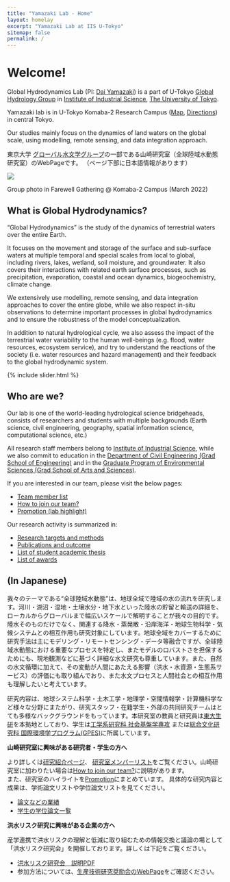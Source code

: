 ```yaml
---
title: "Yamazaki Lab - Home"
layout: homelay
excerpt: "Yamazaki Lab at IIS U-Tokyo"
sitemap: false
permalink: /
---
```

# Welcome!

Global Hydrodynamics Lab (PI: [Dai Yamazaki](http://hydro.iis.u-tokyo.ac.jp/~yamadai/)) is a part of U-Tokyo [Global Hydrology Group](http://hydro.iis.u-tokyo.ac.jp/) in [Institute of Industrial Science](https://www.iis.u-tokyo.ac.jp/), [The University of Tokyo](https://www.u-tokyo.ac.jp/). 

Yamazaki lab is in U-Tokyo Komaba-2 Research Campus (<a href="https://goo.gl/maps/SNCw9DrqL6Rzs4XM9">Map</a>, <a href="https://www.iis.u-tokyo.ac.jp/en/access/">Directions</a>) in central Tokyo.

Our studies mainly focus on the dynamics of land waters on the global scale, using modelling, remote sensing, and data integration approach.

東京大学 [グローバル水文学グループ](http://hydro.iis.u-tokyo.ac.jp/)の一部である山崎研究室（全球陸域水動態研究室）のWebPageです。
（ページ下部に日本語情報があります）

<img src="{{ site.url }}{{ site.baseurl }}/images/picture/dlab_2022.jpg" />

Group photo in Farewell Gathering @ Komaba-2 Campus (March 2022)


## What is Global Hydrodynamics?
“Global Hydrodynamics” is the study of the dynamics of terrestrial waters over the entire Earth.  

It focuses on the movement and storage of the surface and sub-surface waters at multiple temporal and special scales from local to global, including rivers, lakes, wetland, soil moisture, and groundwater. It also covers their interactions with related earth surface processes, such as precipitation, evaporation, coastal and ocean dynamics, biogeochemistry, climate change.  

We extensively use modelling, remote sensing, and data integration approaches to cover the entire globe, while we also respect in-situ observations to determine important processes in global hydrodynamics and to ensure the robustness of the model conceptualization.  

In addition to natural hydrological cycle, we also assess the impact of the terrestrial water variability to the human well-beings (e.g. flood, water resources, ecosystem service), and try to understand the reactions of the society (i.e. water resources and hazard management) and their feedback to the global hydrodynamic system.

{% include slider.html %}


## Who are we?
Our lab is one of the world-leading hydrological science bridgeheads, consists of researchers and students with multiple backgrounds (Earth science, civil engineering, geography, spatial information science, computational science, etc.)

All research staff members belong to [Institute of Industrial Science](https://www.iis.u-tokyo.ac.jp/), while we also commit to education in the [Department of Civil Engineering (Grad School of Engineering)](http://www.civil.t.u-tokyo.ac.jp/en/) and in the [Graduate Program of Environmental Sciences (Grad School of Arts and Sciences)](https://gpes.c.u-tokyo.ac.jp/index.html).

If you are interested in our team, please visit the below pages:
- [Team member list](./team/)
- [How to join our team?](./joinus/)
- [Promotion (lab highlight)](./promotion/)

Our research activity is summarized in:
- [Research targets and methods](./research/)
- [Publications and outcome](./publications/)
- [List of student academic thesis](./student_thesis/)
- [List of awards](./award/)


## (In Japanese)

我々のテーマである“全球陸域水動態”は、地球全域で陸域の水の流れを研究します。河川・湖沼・湿地・土壌水分・地下水といった陸水の貯留と輸送の詳細を、ローカルからグローバルまで幅広いスケールで解明することが我々の目的です。陸水そのものだけでなく、関連する降水・蒸発散・沿岸海洋・地球生物科学・気候システムとの相互作用も研究対象にしています。地球全域をカバーするために研究手法は主にモデリング・リモートセンシング・データ等融合ですが、全球陸域水動態における重要なプロセスを特定し、またモデルのロバストさを担保するためにも、現地観測などに基づく詳細な水文研究も尊重しています。また、自然の水文循環に加えて、その変動が人間にあたえる影響（洪水・水資源・生態系サービス）の評価にも取り組んでおり、また水文プロセスと人間社会との相互作用も理解したいと考えています。

研究内容は、地球システム科学・土木工学・地理学・空間情報学・計算機科学など様々な分野にまたがり、研究スタッフ・在籍学生・外部の共同研究チームはとても多様なバックグラウンドをもっています。本研究室の教員と研究員は[東大生研](https://www.iis.u-tokyo.ac.jp/)を本拠地としており、学生は[工学系研究科 社会基盤学専攻](http://www.civil.t.u-tokyo.ac.jp/) または[総合文化研究科 国際環境学プログラム(GPES)](https://gpes.c.u-tokyo.ac.jp/index.html)に所属しています。

**山崎研究室に興味がある研究者・学生の方へ**

より詳しくは[研究紹介ページ](./research/)、 [研究室メンバーリスト](./team/)をご覧ください。山崎研究室に加わりたい場合は[How to join our team?](./joinus/)に説明があります。<br>
また、研究室のハイライトを[Promotion](./promotion/)にまとめています。
具体的な研究内容と成果は、学術論文リストや学位論文リストを見てください。
- [論文などの業績](./publications/)
- [学生の学位論文一覧](./student_thesis/)

**洪水リスク研究に興味がある企業の方へ**

産学連携で洪水リスクの理解と低減に取り組むための情報交換と議論の場として「洪水リスク研究会」を開催しております。詳しくは下記をご覧ください。
- [洪水リスク研究会　説明PDF](http://www.iis.u-tokyo.ac.jp/shourei/ResearchCommitte/RC_gazou/rc2022/2022RC-98.pdf)
- 参加方法については、[生産技術研究奨励会のWebPage](http://www.iis.u-tokyo.ac.jp/shourei/ResearchCommitte/rc-index.html)をご確認ください。

